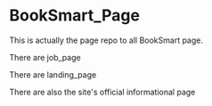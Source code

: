 # BookSmart_Page

This is actually the page repo to all BookSmart page.

There are job_page

There are landing_page

There are also the site's official informational page
